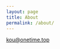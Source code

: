 ```yaml
---
layout: page
title: About
permalink: /about/
---
```


<!-- ### Contact me -->
[kou@onetime.top](mailto:kou@onetime.top)

